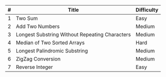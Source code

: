 | # | Title | Difficulty |
| --- | --- | --- |
| 1 | Two Sum | Easy |
| 2 | Add Two Numbers | Medium |
| 3 | Longest Substring Without Repeating Characters | Medium |
| 4 | Median of Two Sorted Arrays | Hard |
| 5 | Longest Palindromic Substring | Medium |
| 6 | ZigZag Conversion | Medium |
| 7 | Reverse Integer | Easy |
